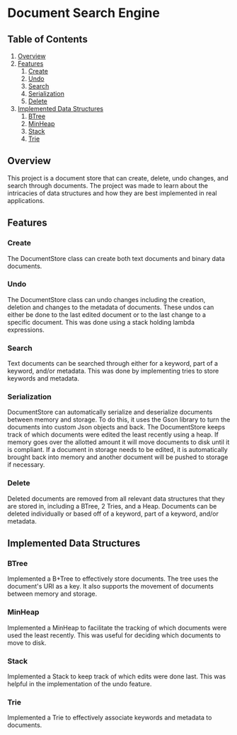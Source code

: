 # Document Search Engine

## Table of Contents

1. [Overview](#overview)
2. [Features](#features)
    1. [Create](#create)
    2. [Undo](#undo)
    2. [Search](#search)
    3. [Serialization](#serialization)
    4. [Delete](#delete)
3. [Implemented Data Structures](#implemented-data-structures)
    1. [BTree](#btree)
    2. [MinHeap](#minheap)
    3. [Stack](#stack)
    4. [Trie](#trie)

## Overview

This project is a document store that can create, delete, undo changes, and search through documents. The project was made to learn about the intricacies of data structures and how they are best implemented in real applications. 

## Features

### Create

The DocumentStore class can create both text documents and binary data documents. 

### Undo 

The DocumentStore class can undo changes including the creation, deletion and changes to the metadata of documents. These undos can either be done to the last edited document or to the last change to a specific document. This was done using a stack holding lambda expressions.

### Search

Text documents can be searched through either for a keyword, part of a keyword, and/or metadata. This was done by implementing tries to store keywords and metadata.

### Serialization

DocumentStore can automatically serialize and deserialize documents between memory and storage. To do this, it uses the Gson library to turn the documents into custom Json objects and back. The DocumentStore keeps track of which documents were edited the least recently using a heap. If memory goes over the allotted amount it will move documents to disk until it is compliant. If a document in storage needs to be edited, it is automatically brought back into memory and another document will be pushed to storage if necessary.

### Delete 

Deleted documents are removed from all relevant data structures that they are stored in, including a BTree, 2 Tries, and a Heap. Documents can be deleted individually or based off of a keyword, part of a keyword, and/or metadata.

## Implemented Data Structures

### BTree

Implemented a B+Tree to effectively store documents. The tree uses the document's URI as a key. It also supports the movement of documents between memory and storage.

### MinHeap

Implemented a MinHeap to facilitate the tracking of which documents were used the least recently. This was useful for deciding which documents to move to disk.

### Stack

Implemented a Stack to keep track of which edits were done last. This was helpful in the implementation of the undo feature.

### Trie

Implemented a Trie to effectively associate keywords and metadata to documents.